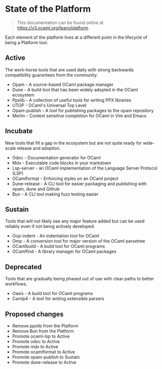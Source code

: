 # State of the Platform

> This documentation can be found online at https://v3.ocaml.org/learn/platform.

Each element of the platform lives at a different point in the lifecycle of being a Platform tool.

## Active

The work-horse tools that are used daily with strong backwards compatibility guarantees from the community.

- Opam - A source-based OCaml package manager
- Dune - A build tool that has been widely adopted in the OCaml ecosystem
- Ppxlib - A collection of useful tools for writing PPX libraries
- UTOP - OCaml's Universal Top Level
- Opam-publish - A tool for publishing packages to the opam repository
- Merlin - Context sensitive completion for OCaml in Vim and Emacs

## Incubate

New tools that fill a gap in the ecosystem but are not quite ready for wide-scale release and adoption.

- Odoc - Documentation generator for OCaml
- Mdx - Executable code blocks in your markdown
- Lsp-server - an OCaml implementation of the Language Server Protocol (LSP)
- OCamlformat - Enforcing styles on an OCaml project
- Dune-release - A CLI tool for easier packaging and publishing with opam, dune and Github
- Bun - A CLI tool making fuzz testing easier

## Sustain

Tools that will not likely see any major feature added but can be used reliably even if not being actively developed.

- Ocp-indent - An indentation tool for OCaml
- Omp - A conversion tool for major version of the OCaml parsetree
- OCamlbuild - A build tool for OCaml programs
- OCamlfind - A library manager for OCaml packages

## Deprecated

Tools that are gradually being phased out of use with clear paths to better workflows.

- Oasis - A build tool for OCaml programs
- Camlp4 - A tool for writing extensible parsers

## Proposed changes

- Remove ppxlib from the Platform
- Remove Bun from the Platform
- Promote ocaml-lsp to Active
- Promote odoc to Active
- Promote mdx to Active
- Promote ocamlformat to Active
- Promote opam-publish to Sustain
- Promote dune-release to Active
